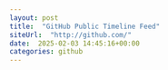 ```yaml
---
layout: post
title:  "GitHub Public Timeline Feed"
siteUrl:  "http://github.com/"
date:  2025-02-03 14:45:16+00:00
categories: github
---
```

